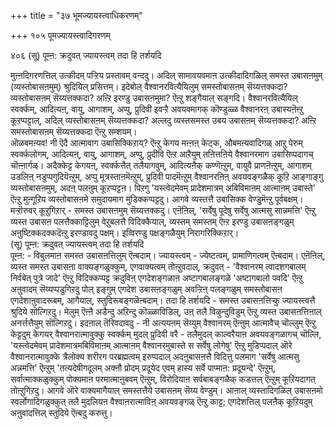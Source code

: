 +++
title = "३७ भूमज्यायस्त्वाधिकरणम्"

+++
१०५ पूमज्यायस्त्वादिगरणम्   
  
४०६ (सू) पूम्ऩ: क्रदुवत् ज्यायस्त्वम् तदा हि तर्शयदि  
  
मुऩ्ऩदिगरणत्तिल् उत्कीदम् पऱ्ऱिय प्रस्तावम् वन्ददु। अदिल् सामावयवमाऩ उत्कीदादिगळिल् समस्त उबासऩमुम् (व्यस्तोबासऩमुम्) श्रुदियिल् प्रसित्तम्। इदेबोल् वैश्वानरवित्यैयिलुम् समस्तोबासऩम् सॆय्यत्तक्कदा? व्यस्तोबासऩम् सॆय्यत्तक्कदा? अऩ्ऱि इरण्डु उबासऩमुमा? ऎऩ्ऱु शङ्गैयाल् सङ्गदि। वैश्वानरवित्यैयिल् स्वर्क्कम्, आदित्यऩ्, वायु, आगाशम्, अप्पु, प्रुदिवी इवऱ्ऱै अवयवमागक् कॊण्डुळ्ळ वैश्वानरऩ् उबास्यऩॆऩ्ऱु कूऱप्पट्टाल्, अदिल् व्यस्तोबासऩम् सॆय्यत्तक्कदा? अल्लदु व्यस्तसमस्त उबय उबासऩम् सॆय्यत्तक्कदा? अऩ्ऱि समस्तोबासऩम् सॆय्यत्तक्कदा ऎऩ्ऱु सम्शयम्।  
ऒळबमऩ्यव! नी ऎदै आत्मावाग उबासिक्किऱाय्? ऎऩ्ऱु केगय मऩ्ऩऩ् केट्क, औबमऩ्यवादिगळ् आऱु पेरुम् स्वर्क्कलोगम्, आदित्यऩ्, वायु, आगाशम्, अप्पु, प्रुदीवि ऎऩ्ऱ आऱैयुम् तऩित्तऩिये वैश्वानरमाग उबासिप्पदागच् चॊऩ्ऩार्गळ्। अदैक्केट्ट केगयऩ्, स्वर्क्कत्तैत् तलैयागवुम्, आदित्यऩैक् कण्णॆऩ्ऱुम्, वायुवै प्राणऩॆऩ्ऱुम्, आगाशम् उडलिऩ् नडुप्पगुदियॆऩ्ऱुम्, अप्पु मूत्रस्ताऩमॆऩ्ऱुम्, प्रुदिवी पादमॆऩ्ऱुम् वैश्वानरऩिऩ् अवयवङ्गळैक् कूऱि आङ्गाङ्गु व्यस्तोबासऩमुम्, अदऩ् पलऩुम् कूऱप्पट्टऩ। पिऱगु 'यस्त्वेदमेवम् प्रादेशमात्रम् अबिविमाऩम् आत्माऩम् उबास्ते' ऎऩ्ऱु मुऩ्गूऱिय व्यस्तोबासऩमे समुदायमाग मुडिक्कप्पट्टदु। आगवे व्यस्तत्तै उबासिक्क वेण्डुमॆऩ्ऱु पूर्वबक्षम्।  
मऱ्ऱॊरुवर् कूऱुगिऱार् - समस्त उबासऩमुम् सॆय्यत्तक्कदु। एऩॆऩिल्, 'सर्वेषु पूदेषु सर्वेषु आत्मसु सान्नमत्ति' ऎऩ्ऱु व्यस्त उबासऩ पलत्तैक्काट्टिलुम् वेऱुबलत्तै विदिक्कैयाल्, व्यस्तम् समस्तम् ऎऩ्ऱ इरण्डु उबासऩङ्गळुम् अऩुष्टिक्कदक्कदॆऩ्ऱु इरण्डावदु पक्षम्। इव्विरण्डु पक्षङ्गळैयुम् निरागरिक्किऱार्।  
(सू) पूम्ऩ: क्रदुवत् ज्यायस्त्वम् तदा हि तर्शयदि   
पूम्ऩ: - विबुलमाऩ समस्त उबासऩत्तिलुम् ऎऩ्बदाम्। ज्यायस्त्वम् - ज्येष्टत्वम्, प्रामाणिगत्वम् ऎऩ्बदाम्। एऩॆऩिल्, व्यस्त समस्त उबासऩा वाक्यङ्गळुक्कुम्, एगवाक्यत्वम् तोऩ्ऱुवदाल्, क्रदुवत् - 'वैश्वानरम् त्वादशगबालम् निर्वबेत् पुत्रे जादे' ऎऩ्ऱु विदिक्कप्पट्ट क्रदुविऩ् एगदेशङ्गळाऩ अष्टागबालङ्गळे 'अष्टागबालो पवदि' ऎऩ्ऱु अऩुवादम् सॆय्यप्पडुगिऱदु पोल् इङ्गुम् एगदेश उबासऩङ्गळुम् अवऱ्ऱिऩ् पलङ्गळुम् समस्तोबासऩ एगदेशाऩुवादरूबम्, आगैयाल्, स्तुदिरूबङ्गळॆऩ्बदाम्। तदा हि तर्शयदि - समस्त उबासऩत्तिऱ्कु ज्यायस्त्वत्तै श्रुदिये सॊल्गिऱदु। मेलुम् ऎऩ्ऩै अडैन्दु अऱिन्दु कॊळ्ळाविडिल्, उऩ् तलै विऴुन्दुविडुम् ऎऩ्ऱु व्यस्त उबासऩत्तिऩाल् अनर्त्तत्तैयुम् सॊल्गिऱदु। इदऩाल् तॆरिवदावदु - नी अत्ययऩम् सॆय्युम् वैश्वानरम् ऎऩ्ऩुम् आत्मावैच् चॊल्लुम् ऎऩ्ऱु केट्टदुम् केगयर् वैश्वानरात्मावुक्कु स्वर्क्कम् मुदल् प्रुदिवी वरै - तलैमुदल् काल्वरैयाऩ अवयवङ्गळागच् चॊल्लि, 'यस्त्वेदमेवम् प्रादेशमात्रमबिविमाऩम् आत्माऩम् वैश्वानरमुबास्ते स सर्वेषु लोगेषु' ऎऩ्ऱु मुडिप्पदाल् ऒरे वैश्वानरात्मावुक्के त्रैलोक्य शरीरग परब्रह्मत्वम् इरुप्पदाल् अदऩुबासऩत्तै विदित्तु पलमाग 'सर्वेषु आत्मसु अन्नमत्ति' ऎऩ्ऱुम् 'तत्यदेषीगदूलम् अक्ऩौ प्रोदम् प्रदूयेद एवम् हास्य सर्वे पाप्माऩ: प्रदूयन्दे' ऎऩ्ऱुम्, सर्वात्माक्कळुक्कुम् पोक्यमाऩ परमात्माऩुबवम् ऎऩ्ऱुम्, विरोदियाऩ सर्वबाबङ्गळैक् कडत्तल् ऎऩ्ऱुम् कूऱियदागत् तोऩ्ऱुगिऱदु। आगवे ऒरे वाक्यमागैयाल् समस्तत्तैये उबासऩम् सॆय्य वेण्डुम्। आऩाल् व्यस्तादिगळिल् उबासऩमो स्वर्लोगादिगळुक्कुत् तलै मुदलियऩ वैश्वाऩरात्माविऩ् अवयवङ्गळ् ऎऩ्ऱु काट्ट; एगदेशत्तिल् पलऩैक् कूऱियदुम् अऩुवादत्तिल् स्तुदिये ऎऩ्बदु करुत्तु।

